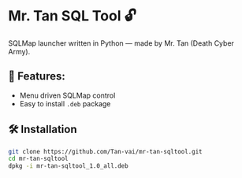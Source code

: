 # Mr. Tan SQL Tool 🔓

SQLMap launcher written in Python — made by Mr. Tan (Death Cyber Army).

## 🚀 Features:
- Menu driven SQLMap control
- Easy to install `.deb` package

## 🛠️ Installation

```bash
git clone https://github.com/Tan-vai/mr-tan-sqltool.git
cd mr-tan-sqltool
dpkg -i mr-tan-sqltool_1.0_all.deb

